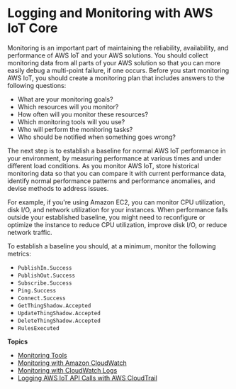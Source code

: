 # Logging and Monitoring with AWS IoT Core<a name="monitoring_overview"></a>

Monitoring is an important part of maintaining the reliability, availability, and performance of AWS IoT and your AWS solutions\. You should collect monitoring data from all parts of your AWS solution so that you can more easily debug a multi\-point failure, if one occurs\. Before you start monitoring AWS IoT, you should create a monitoring plan that includes answers to the following questions:
+ What are your monitoring goals?
+ Which resources will you monitor?
+ How often will you monitor these resources?
+ Which monitoring tools will you use?
+ Who will perform the monitoring tasks?
+ Who should be notified when something goes wrong?

The next step is to establish a baseline for normal AWS IoT performance in your environment, by measuring performance at various times and under different load conditions\. As you monitor AWS IoT, store historical monitoring data so that you can compare it with current performance data, identify normal performance patterns and performance anomalies, and devise methods to address issues\.

For example, if you're using Amazon EC2, you can monitor CPU utilization, disk I/O, and network utilization for your instances\. When performance falls outside your established baseline, you might need to reconfigure or optimize the instance to reduce CPU utilization, improve disk I/O, or reduce network traffic\.

To establish a baseline you should, at a minimum, monitor the following metrics:
+ `PublishIn.Success`
+ `PublishOut.Success`
+ `Subscribe.Success`
+ `Ping.Success`
+ `Connect.Success`
+ `GetThingShadow.Accepted`
+ `UpdateThingShadow.Accepted`
+ `DeleteThingShadow.Accepted`
+ `RulesExecuted`

**Topics**
+ [Monitoring Tools](monitoring_automated_manual.md)
+ [Monitoring with Amazon CloudWatch](monitoring-cloudwatch.md)
+ [Monitoring with CloudWatch Logs](cloud-watch-logs.md)
+ [Logging AWS IoT API Calls with AWS CloudTrail](iot-using-cloudtrail.md)